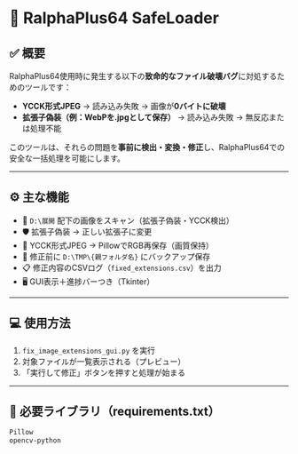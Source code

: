 # 🧯 RalphaPlus64 SafeLoader

## ✅ 概要

RalphaPlus64使用時に発生する以下の**致命的なファイル破壊バグ**に対処するためのツールです：

- **YCCK形式JPEG** → 読み込み失敗 → 画像が**0バイトに破壊**
- **拡張子偽装（例：WebPを.jpgとして保存）** → 読み込み失敗 → 無反応または処理不能

このツールは、それらの問題を**事前に検出・変換・修正**し、RalphaPlus64での安全な一括処理を可能にします。

---

## ⚙️ 主な機能

- 📂 `D:\展開` 配下の画像をスキャン（拡張子偽装・YCCK検出）
- 🛡 拡張子偽装 → 正しい拡張子に変更
- 🎨 YCCK形式JPEG → PillowでRGB再保存（画質保持）
- 💾 修正前に `D:\TMP\{親フォルダ名}` にバックアップ保存
- 📋 修正内容のCSVログ（`fixed_extensions.csv`）を出力
- 🖥 GUI表示＋進捗バーつき（Tkinter）

---

## 💻 使用方法

1. `fix_image_extensions_gui.py` を実行
2. 対象ファイルが一覧表示される（プレビュー）
3. 「実行して修正」ボタンを押すと処理が始まる

---

## 🔧 必要ライブラリ（requirements.txt）

```txt
Pillow
opencv-python
